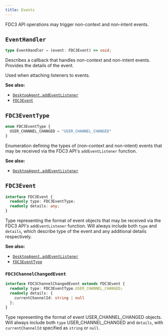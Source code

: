 ```yaml
---
title: Events
---
```


FDC3 API operations may trigger non-context and non-intent events.

## `EventHandler`

```ts
type EventHandler = (event: FDC3Event) => void;
```

Describes a callback that handles non-context and non-intent events. Provides the details of the event. 

Used when attaching listeners to events. 

**See also:**
- [`DesktopAgent.addEventListener`](DesktopAgent#addEventListener)
- [`FDC3Event`](#fdc3event)

## `FDC3EventType`
```ts
enum FDC3EventType {
  USER_CHANNEL_CHANGED = "USER_CHANNEL_CHANGED"
}
```

Enumeration defining the types of (non-context and non-intent) events that may be received via the FDC3 API's `addEventListener` function. 

**See also:**
- [`DesktopAgent.addEventListener`](DesktopAgent#addEventListener)

## `FDC3Event`

```ts
interface FDC3Event {
  readonly type: FDC3EventType;
  readonly details: any;
}
````

Type representing the format of event objects that may be received via the FDC3 API's `addEventListener` function. Will always include both `type` and `details`, which describe type of the event and any additional details respectively. 

**See also:**
- [`DesktopAgent.addEventListener`](DesktopAgent#addEventListener)
- [`FDC3EventType`](#fdc3eventtype)


### `FDC3ChannelChangedEvent`
````ts
interface FDC3ChannelChangedEvent extends FDC3Event {
  readonly type: FDC3EventType.USER_CHANNEL_CHANGED;
  readonly details: {
    currentChannelId: string | null
  };
}
````

Type representing the format of event USER_CHANNEL_CHANGED objects. Will always include both `type` USER_CHANNEL_CHANGED and `details`, with `currentChannelId` specified as `string` or `null`.